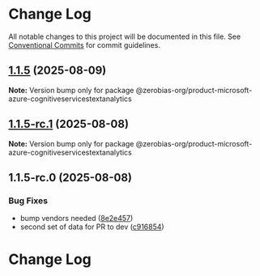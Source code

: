 # Change Log

All notable changes to this project will be documented in this file.
See [Conventional Commits](https://conventionalcommits.org) for commit guidelines.

## [1.1.5](https://github.com/zerobias-org/product/compare/@zerobias-org/product-microsoft-azure-cognitiveservicestextanalytics@1.1.5-rc.1...@zerobias-org/product-microsoft-azure-cognitiveservicestextanalytics@1.1.5) (2025-08-09)

**Note:** Version bump only for package @zerobias-org/product-microsoft-azure-cognitiveservicestextanalytics





## [1.1.5-rc.1](https://github.com/zerobias-org/product/compare/@zerobias-org/product-microsoft-azure-cognitiveservicestextanalytics@1.1.5-rc.0...@zerobias-org/product-microsoft-azure-cognitiveservicestextanalytics@1.1.5-rc.1) (2025-08-08)

**Note:** Version bump only for package @zerobias-org/product-microsoft-azure-cognitiveservicestextanalytics





## 1.1.5-rc.0 (2025-08-08)


### Bug Fixes

* bump vendors needed ([8e2e457](https://github.com/zerobias-org/product/commit/8e2e457e0b5d7141a05e8f2c178bc2854f2b7178))
* second set of data for PR to dev ([c916854](https://github.com/zerobias-org/product/commit/c916854bcf229b1c2042ffdea18472d66a061aaf))





# Change Log
